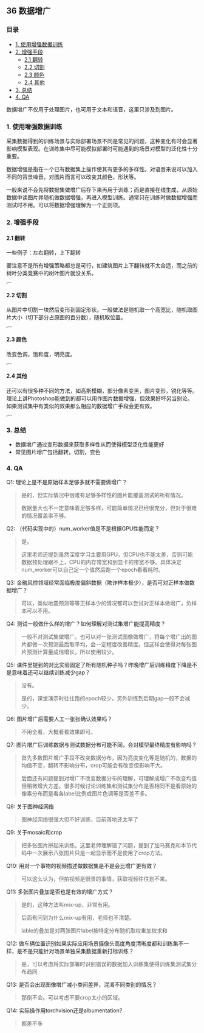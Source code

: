 ## 36 数据增广

### 目录

* [1. 使用增强数据训练](#1-使用增强数据训练)
* [2. 增强手段](#2-增强手段)
  + [2.1 翻转](#21-翻转)
  + [2.2 切割](#22-切割)
  + [2.3 颜色](#23-颜色)
  + [2.4 其他](#24-其他)
* [3. 总结](#3-总结)
* [4. QA](#4-qa)

数据增广不仅用于处理图片，也可用于文本和语音，这里只涉及到图片。

### 1. 使用增强数据训练

采集数据得到的训练场景与实际部署场景不同是常见的问题，这种变化有时会显著影响模型表现。在训练集中尽可能模拟部署时可能遇到的场景对模型的泛化性十分重要。

数据增强是指在一个已有数据集上操作使其有更多的多样性。对语音来说可以加入不同的背景噪音，对图片而言可以改变其颜色，形状等。

一般来说不会先将数据集做增广后存下来再用于训练；而是直接在线生成，从原始数据中读图片并随机做数据增强，再进入模型训练。通常只在训练时做数据增强而测试时不用。可以将数据增强理解为一个正则项。

### 2. 增强手段

#### 2.1 翻转

一些例子：左右翻转，上下翻转

要注意不是所有增强策略都总是可行，如建筑图片上下翻转就不太合适，而之前的树叶分类竞赛中的树叶图片就没关系。

<img src="../imgs/36/36-01.png" alt="36-01" style="zoom:25%;" />

#### 2.2 切割

从图片中切割一块然后变形到固定形状。一般做法是随机取一个高宽比，随机取图片大小（切下部分占原图的百分数），随机取位置。

<img src="../imgs/36/36-02.png" alt="36-02" style="zoom:25%;" />

#### 2.3 颜色

改变色调，饱和度，明亮度。

<img src="../imgs/36/36-03.png" alt="36-03" style="zoom:25%;" />

#### 2.4 其他

还可以有很多种不同的方法，如高斯模糊，部分像素变黑，图片变形，锐化等等。理论上讲Photoshop能做到的都可以用作图片数据增强，但效果好坏另当别论。如果测试集中有类似的效果那么相应的数据增广手段会更有效。

<img src="../imgs/36/36-04.png" alt="36-04" style="zoom:25%;" />

### 3. 总结

- 数据增广通过变形数据来获取多样性从而使得模型泛化性能更好
- 常见图片增广包括翻转，切割，变色

### 4. QA

Q1: 理论上是不是原始样本足够多就不需要做增广？

> 是的，但实际情况中很难有足够多样性的图片能覆盖测试的所有情况。
>
> 数据量大也不一定意味着足够多样，可能简单情况已经很充分，但对于很难的情况覆盖率不够。

Q2: （代码实现中的）num_worker值是不是根据GPU性能而定？

> 是。
>
> 这里老师还提到虽然深度学习主要用GPU，但CPU也不能太差，否则可能数据预处理跟不上，CPU的内存带宽和到显卡的带宽不够。具体决定num_worker可以自己定一个值然后跑一个epoch看看耗时。

Q3: 金融风控领域经常面临极度偏斜数据（欺诈样本极少），是否可对正样本做数据增广？

> 可以，类似地震预测等等正样本少的情况都可以尝试对正样本做增广，负样本可以不用。

Q4: 测试一般做什么样的增广？如何理解对测试集增广能提高精度？

> 一般不对测试集做增广。也可以对一张测试图像做增广，将每个增广出的图片都做一次预测最后取平均，会一定程度改善精度。但这样会使得对每张图片预测计算量成倍增长，所以使用较少。

Q5: 课件里提到的对比实验固定了所有随机种子吗？昨晚增广后训练精度下降是不是意味着还可以继续训练减少gap？

> 没有。
>
> 是的，课堂演示时往往跑的epoch较少，另外训练到后期gap一般不会减少。

Q6: 图片增广后需要人工一张张确认效果吗？

> 不用全看，大概看看效果即可。

Q7: 图片增广后训练数据与测试数据分布可能不同，会对模型最终精度有影响吗？

> 首先多数图片增广手段不改变数据分布，因为亮度变化等是随机的，数据的均值不变，翻转不影响分布，crop可能会有改变但影响不大。
>
> 后面还有问题提到对增广不改变数据分布的理解，可理解成增广不改变均值但稍微增大方差。很多时候讨论训练集和测试集分布是否相同不是看原始的像素分布而是看各label比例或图片色调等是否差不多。

Q8: 关于图神经网络

> 图神经网络很强大但不好训练，目前落地还太早了

Q9: 关于mosaic和crop

> 把多张图片拼起来训练。这里老师理解错了问题，提到了加马赛克和本节代码中一次展示八张图片只是一起显示而不是使用了crop方法。

Q10: 用对一个事物的视频描述做数据集是不是会比增广更有效？

> 可以这么认为，但拍视频是很贵的事情，获取视频往往划不来。

Q11: 多张图片叠加是否也是有效的增广方式？

> 是的，这种方法叫mix-up，非常有用。
>
> 后面有问到为什么mix-up有用，老师也不清楚。
>
> lable的叠加是对两张图片label按特定分布随机取权重加权求和

Q12: 做车辆位置识别如果实际应用场景摄像头高度角度清晰度都和训练集不一样，是不是只能针对场景单独采集数据重新打标训练？

> 是，可以考虑将实际部署时识别错误的数据加入训练集使得训练集测试集分布趋同

Q13: 是否会出现图像增广减小类间差异，混淆不同类别的情况？

> 那倒不会。可以考虑不要crop太小的区域。

Q14: 实际操作用torchvision还是albumentation?

> 都差不多
<!--stackedit_data:
eyJoaXN0b3J5IjpbLTE0MTI0NDk1NTRdfQ==
-->